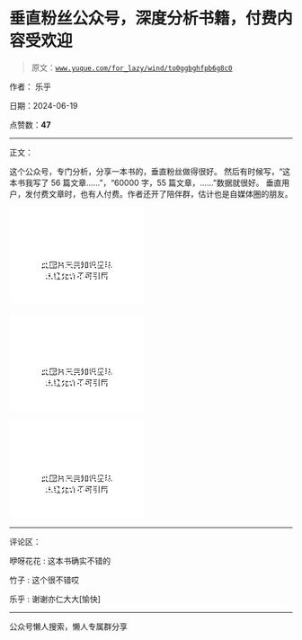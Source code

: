 # 垂直粉丝公众号，深度分析书籍，付费内容受欢迎

> 原文：[`www.yuque.com/for_lazy/wind/to0ggbghfpb6g8c0`](https://www.yuque.com/for_lazy/wind/to0ggbghfpb6g8c0)

作者： 乐乎

日期：2024-06-19

点赞数：**47**

* * *

正文：

这个公众号，专门分析，分享一本书的，垂直粉丝做得很好。 然后有时候写，“这本书我写了 56 篇文章……”，“60000 字，55 篇文章，……”数据就很好。
垂直用户，发付费文章时，也有人付费。作者还开了陪伴群，估计也是自媒体圈的朋友。

![](img/8cafe9d963a234058e088fa8b527bf1d.png "None")

![](img/9d23f24a8770a2e6821fb7fa1bb7ea2e.png "None")

![](img/a3a2c57f236516a00420f3514ef526ab.png "None")

* * *

评论区：

咿呀花花 : 这本书确实不错的

竹子 : 这个很不错哎

乐乎 : 谢谢亦仁大大[愉快]

* * *

公众号懒人搜索，懒人专属群分享